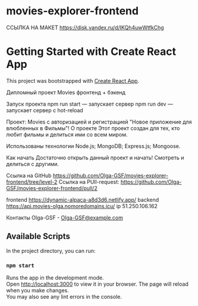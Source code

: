 # movies-explorer-frontend

ССЫЛКА НА МАКЕТ https://disk.yandex.ru/d/IKQh4uwWtfkChg

# Getting Started with Create React App
This project was bootstrapped with [Create React App](https://github.com/facebook/create-react-app).

Дипломный проект Movies фронтенд + бэкенд

Запуск проекта
npm run start — запускает сервер
npm run dev — запускает сервер с hot-reload

Проект: Movies с авторизацией и регистрацией "Новое приложение для влюбленных в Фильмы"! О проекте Этот проект создан для тех, кто любит фильмы и делиться ими со всем миром.

Использованы технологии Node.js; MongoDB; Express.js; Mongoose.

Как начать Достаточно открыть данный проект и начать! Смотреть и делиться с другими.

Ссылка на GitHub https://github.com/Olga-GSF/movies-explorer-frontend/tree/level-2
Ссылка на PUll-request: https://github.com/Olga-GSF/movies-explorer-frontend/pull/2

frontend https://dynamic-alpaca-a8d3d6.netlify.app/
backend https://api.movies-olga.nomoredomains.icu/ ip 51.250.106.162

Контакты Olga-GSF - Olga-GSF@example.com


## Available Scripts
In the project directory, you can run:
### `npm start`
Runs the app in the development mode.\
Open [http://localhost:3000](http://localhost:3000) to view it in your browser.
The page will reload when you make changes.\
You may also see any lint errors in the console.